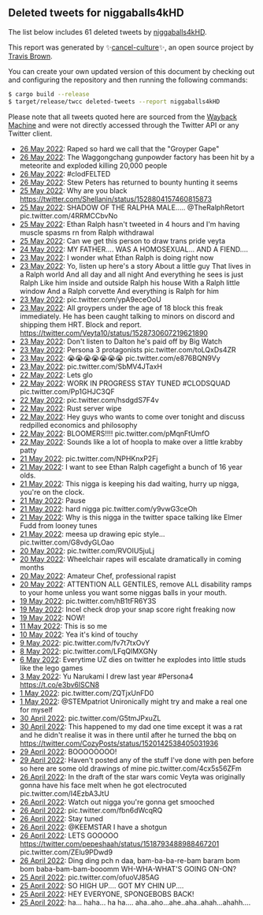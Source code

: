 ## Deleted tweets for niggaballs4kHD

The list below includes 61 deleted tweets by
[niggaballs4kHD](https://twitter.com/niggaballs4kHD).



This report was generated by ✨[cancel-culture](https://github.com/travisbrown/cancel-culture)✨,
an open source project by [Travis Brown](https://twitter.com/travisbrown).

You can create your own updated version of this document by checking out and configuring the
repository and then running the following commands:

```bash
$ cargo build --release
$ target/release/twcc deleted-tweets --report niggaballs4kHD
```

Please note that all tweets quoted here are sourced from the
[Wayback Machine](https://web.archive.org) and were not directly accessed through the Twitter API or
any Twitter client.

* [26 May 2022](https://web.archive.org/web/20220526090855/https://twitter.com/niggaballs4kHD/status/1529751360941719553): Raped so hard we call that the "Groyper Gape" <!--1529751360941719553-->
* [26 May 2022](https://web.archive.org/web/20220526084738/https://twitter.com/niggaballs4kHD/status/1529745869087862784): The Waggongchang gunpowder factory has been hit by a meteorite and exploded killing 20,000 people <!--1529745869087862784-->
* [26 May 2022](https://web.archive.org/web/20220526052009/https://twitter.com/niggaballs4kHD/status/1529693779648978944): #clodFELTED <!--1529693779648978944-->
* [26 May 2022](https://web.archive.org/web/20220526015303/https://twitter.com/niggaballs4kHD/status/1529641626096013317): Stew Peters has returned to bounty hunting it seems <!--1529641626096013317-->
* [25 May 2022](https://web.archive.org/web/20220525182105/https://twitter.com/niggaballs4kHD/status/1529527814038626304): Why are you black https://twitter.com/Shellanin/status/1528804157460815873 <!--1529527814038626304-->
* [25 May 2022](https://web.archive.org/web/20220525170934/https://twitter.com/niggaballs4kHD/status/1529509746386288640): SHADOW OF THE RALPHA MALE.....  @TheRalphRetort  pic.twitter.com/4RRMCCbvNo <!--1529509746386288640-->
* [25 May 2022](https://web.archive.org/web/20220525084730/https://twitter.com/niggaballs4kHD/status/1529340845975285761): Ethan Ralph hasn't tweeted in 4 hours and I'm having muscle spasms rn from Ralph withdrawal <!--1529340845975285761-->
* [25 May 2022](https://web.archive.org/web/20220525035320/https://twitter.com/niggaballs4kHD/status/1529309576704987136): Can we get this person to draw trans pride veyta <!--1529309576704987136-->
* [24 May 2022](https://web.archive.org/web/20220524042118/https://twitter.com/niggaballs4kHD/status/1528954045846945792): MY FATHER.... WAS A HOMOSEXUAL... AND A FIEND.... <!--1528954045846945792-->
* [23 May 2022](https://web.archive.org/web/20220523154651/https://twitter.com/niggaballs4kHD/status/1528753937217916929): I wonder what Ethan Ralph is doing right now <!--1528753937217916929-->
* [23 May 2022](https://web.archive.org/web/20220523144541/https://twitter.com/niggaballs4kHD/status/1528748902211801088): Yo, listen up here's a story About a little guy That lives in a Ralph world And all day and all night And everything he sees is just Ralph Like him inside and outside Ralph his house With a Ralph little window And a Ralph corvette And everything is Ralph for him <!--1528748902211801088-->
* [23 May 2022](https://web.archive.org/web/20220523133803/https://twitter.com/niggaballs4kHD/status/1528731161245392896): pic.twitter.com/ypA9eceOoU <!--1528731767934713856-->
* [23 May 2022](https://web.archive.org/web/20220523133803/https://twitter.com/niggaballs4kHD/status/1528731161245392896): All groypers under the age of 18 block this freak immediately. He has been caught talking to minors on discord and shipping them HRT. Block and report. https://twitter.com/Veyta10/status/1528730607219621890 <!--1528731161245392896-->
* [23 May 2022](https://web.archive.org/web/20220523115850/https://twitter.com/niggaballs4kHD/status/1528706098169257985): Don't listen to Dalton he's paid off by Big Watch <!--1528706098169257985-->
* [23 May 2022](https://web.archive.org/web/20220523103701/https://twitter.com/niggaballs4kHD/status/1528685496968560640): Persona 3 protagonists pic.twitter.com/toLQxDs4ZR <!--1528685496968560640-->
* [23 May 2022](https://web.archive.org/web/20220523103102/https://twitter.com/niggaballs4kHD/status/1528684453954220032): 😭😭😭😭😭😭😭 pic.twitter.com/e876BQN9Vy <!--1528684453954220032-->
* [23 May 2022](https://web.archive.org/web/20220523042352/https://twitter.com/niggaballs4kHD/status/1528592457432465408): pic.twitter.com/SbMV4JTaxH <!--1528592457432465408-->
* [22 May 2022](https://web.archive.org/web/20220522170754/https://twitter.com/niggaballs4kHD/status/1528422151107137536): Lets glo <!--1528422151107137536-->
* [22 May 2022](https://web.archive.org/web/20220522151447/https://twitter.com/niggaballs4kHD/status/1528393805619429376): WORK IN PROGRESS STAY TUNED  #CLODSQUAD  pic.twitter.com/Pp1GHJC3QF <!--1528393805619429376-->
* [22 May 2022](https://web.archive.org/web/20220522145638/https://twitter.com/niggaballs4kHD/status/1528389195685064705): pic.twitter.com/hsdgdS7F4v <!--1528389195685064705-->
* [22 May 2022](https://web.archive.org/web/20220522133904/https://twitter.com/niggaballs4kHD/status/1528369636429172736): Rust server wipe <!--1528369636429172736-->
* [22 May 2022](https://web.archive.org/web/20220522132621/https://twitter.com/niggaballs4kHD/status/1528366658230059011): Hey guys who wants to come over tonight and discuss redpilled economics and philosophy <!--1528366658230059011-->
* [22 May 2022](https://web.archive.org/web/20220522131431/https://twitter.com/niggaballs4kHD/status/1528363468344426497): BLOOMERS!!!! pic.twitter.com/pMqnFtUmfO <!--1528363468344426497-->
* [22 May 2022](https://web.archive.org/web/20220522085743/https://twitter.com/niggaballs4kHD/status/1528298948171280384): Sounds like a lot of hoopla to make over a little krabby patty <!--1528298948171280384-->
* [21 May 2022](https://web.archive.org/web/20220521143834/https://twitter.com/niggaballs4kHD/status/1528021737178566657): pic.twitter.com/NPHKnxP2Fj <!--1528021737178566657-->
* [21 May 2022](https://web.archive.org/web/20220521140120/https://twitter.com/niggaballs4kHD/status/1528012905647849478): I want to see Ethan Ralph cagefight a bunch of 16 year olds. <!--1528012905647849478-->
* [21 May 2022](https://web.archive.org/web/20220521135404/https://twitter.com/niggaballs4kHD/status/1528011056286924800): This nigga is keeping his dad waiting, hurry up nigga, you're on the clock. <!--1528011056286924800-->
* [21 May 2022](https://web.archive.org/web/20220521134422/https://twitter.com/niggaballs4kHD/status/1528008523950735360): Pause <!--1528008571166015490-->
* [21 May 2022](https://web.archive.org/web/20220521134422/https://twitter.com/niggaballs4kHD/status/1528008523950735360): hard nigga pic.twitter.com/y9vwG3ceOh <!--1528008523950735360-->
* [21 May 2022](https://web.archive.org/web/20220521115023/https://twitter.com/niggaballs4kHD/status/1527979987936374785): Why is this nigga in the twitter space talking like Elmer Fudd from looney tunes <!--1527979987936374785-->
* [21 May 2022](https://web.archive.org/web/20220523103701/https://twitter.com/niggaballs4kHD/status/1528685496968560640): meesa up drawing epic style... pic.twitter.com/G8vdyGLOao <!--1527978156627750912-->
* [20 May 2022](https://web.archive.org/web/20220520042145/https://twitter.com/niggaballs4kHD/status/1527504413337989121): pic.twitter.com/RVOIU5juLj <!--1527504413337989121-->
* [20 May 2022](https://web.archive.org/web/20220520040037/https://twitter.com/niggaballs4kHD/status/1527499404776980480): Wheelchair rapes will escalate dramatically in coming months <!--1527499404776980480-->
* [20 May 2022](https://web.archive.org/web/20220520035155/https://twitter.com/niggaballs4kHD/status/1527497187848232960): Amateur Chef, professional rapist <!--1527497187848232960-->
* [20 May 2022](https://web.archive.org/web/20220520033209/https://twitter.com/niggaballs4kHD/status/1527490308472438785): ATTENTION ALL GENTILES, remove ALL disability ramps to your home unless you want some niggas balls in your mouth. <!--1527490308472438785-->
* [19 May 2022](https://web.archive.org/web/20220519135706/https://twitter.com/niggaballs4kHD/status/1527287016937127936): pic.twitter.com/hB1tFR6Y3S <!--1527287016937127936-->
* [19 May 2022](https://web.archive.org/web/20220519134010/https://twitter.com/niggaballs4kHD/status/1527282703976243200): Incel check drop your snap score right freaking now <!--1527282703976243200-->
* [19 May 2022](https://web.archive.org/web/20220519015741/https://twitter.com/niggaballs4kHD/status/1527105931951353856): NOW! <!--1527105931951353856-->
* [11 May 2022](https://web.archive.org/web/20220511091518/https://twitter.com/niggaballs4kHD/status/1524317046775103488): This is so me <!--1524317046775103488-->
* [10 May 2022](https://web.archive.org/web/20220510230211/https://twitter.com/niggaballs4kHD/status/1524162760376221696): Yea it's kind of touchy <!--1524162760376221696-->
* [ 9 May 2022](https://web.archive.org/web/20220509122234/https://twitter.com/niggaballs4kHD/status/1523639337815973888): pic.twitter.com/fv7t7txOvY <!--1523639337815973888-->
* [ 8 May 2022](https://web.archive.org/web/20220508062956/https://twitter.com/niggaballs4kHD/status/1523188365721743361): pic.twitter.com/LFqQlMXGNy <!--1523188365721743361-->
* [ 6 May 2022](https://web.archive.org/web/20220506161325/https://twitter.com/niggaballs4kHD/status/1522610209818300417): Everytime UZ dies on twitter he explodes into little studs like the lego games <!--1522610209818300417-->
* [ 3 May 2022](https://web.archive.org/web/20220503062132/https://twitter.com/niggaballs4kHD/status/1521374380177358848): Yu Narukami I drew last year #Persona4 https://t.co/e3bv6lSCN8 <!--1521374380177358848-->
* [ 1 May 2022](https://web.archive.org/web/20220501164407/https://twitter.com/niggaballs4kHD/status/1520806157631524865): pic.twitter.com/ZQTjxUnFD0 <!--1520806157631524865-->
* [ 1 May 2022](https://web.archive.org/web/20220501062719/https://twitter.com/niggaballs4kHD/status/1520651059894820864): @STEMpatriot Unironically might try and make a real one for myself <!--1520651059894820864-->
* [30 April 2022](https://web.archive.org/web/20220430150537/https://twitter.com/niggaballs4kHD/status/1520403234044747779): pic.twitter.com/G5tmJPxuZL <!--1520403234044747779-->
* [30 April 2022](https://web.archive.org/web/20220430044229/https://twitter.com/niggaballs4kHD/status/1520261162025517056): This happened to my dad one time except it was a rat and he didn't realise it was in there until after he turned the bbq on https://twitter.com/CozyPosts/status/1520142538405031936 <!--1520261162025517056-->
* [29 April 2022](https://web.archive.org/web/20220429064015/https://twitter.com/niggaballs4kHD/status/1519929349386174464): BOOOOOOOO! <!--1519929349386174464-->
* [29 April 2022](https://web.archive.org/web/20220429020543/https://twitter.com/niggaballs4kHD/status/1519860253156081664): Haven't posted any of the stuff I've done with pen before so here are some old drawings of mine pic.twitter.com/4cx5s56ZFm <!--1519860253156081664-->
* [26 April 2022](https://web.archive.org/web/20220426074148/https://twitter.com/niggaballs4kHD/status/1518857687123259392): In the draft of the star wars comic Veyta was originally gonna have his face melt when he got electrocuted pic.twitter.com/I4EzbA3JtU <!--1518857687123259392-->
* [26 April 2022](https://web.archive.org/web/20220426065908/https://twitter.com/niggaballs4kHD/status/1518847028318830592): Watch out nigga you're gonna get smooched <!--1518847028318830592-->
* [26 April 2022](https://web.archive.org/web/20220426052047/https://twitter.com/niggaballs4kHD/status/1518822174895017985): pic.twitter.com/fbn6dWcqRQ <!--1518822174895017985-->
* [26 April 2022](https://web.archive.org/web/20220426045837/https://twitter.com/niggaballs4kHD/status/1518815442802212864): Stay tuned <!--1518815632321822720-->
* [26 April 2022](https://web.archive.org/web/20220426045837/https://twitter.com/niggaballs4kHD/status/1518815442802212864): @KEEMSTAR  I have a shotgun <!--1518815442802212864-->
* [26 April 2022](https://web.archive.org/web/20220426034000/https://twitter.com/niggaballs4kHD/status/1518796823414308864): LETS GOOOOO  https://twitter.com/pepeshaah/status/1518793488988467201  pic.twitter.com/ZElu9PDwd9 <!--1518796823414308864-->
* [26 April 2022](https://web.archive.org/web/20220426022024/https://twitter.com/niggaballs4kHD/status/1518776874532769793): Ding ding pch n daa, bam-ba-ba-re-bam baram bom bom baba-bam-bam-booomm WH-WHA-WHAT'S GOING ON-ON? <!--1518776874532769793-->
* [25 April 2022](https://web.archive.org/web/20220425223659/https://twitter.com/niggaballs4kHD/status/1518720564403539968): pic.twitter.com/ofuoVJ85AG <!--1518720564403539968-->
* [25 April 2022](https://web.archive.org/web/20220425223223/https://twitter.com/niggaballs4kHD/status/1518719477499961344): SO HIGH UP.... GOT MY CHIN UP.... <!--1518719477499961344-->
* [25 April 2022](https://web.archive.org/web/20220425222751/https://twitter.com/niggaballs4kHD/status/1518718330932441088): HEY EVERYONE, SPONGEBOBS BACK! <!--1518718330932441088-->
* [25 April 2022](https://web.archive.org/web/20220425222245/https://twitter.com/niggaballs4kHD/status/1518717117209911296): ha... haha... ha ha.... aha..aho...ahe..aha..ahah...ahahh.... <!--1518717117209911296-->
